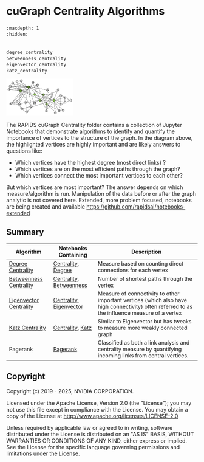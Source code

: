 
# cuGraph Centrality Algorithms

```{toctree}
:maxdepth: 1
:hidden:


degree_centrality
betweenness_centrality
eigenvector_centrality
katz_centrality
```

<img src="../../_static/zachary_graph_centrality.png" width="35%"/>

The RAPIDS cuGraph Centrality folder contains a collection of Jupyter Notebooks that demonstrate algorithms to identify and quantify the importance of vertices to the structure of the graph.  In the diagram above, the highlighted vertices are highly important and are likely answers to questions like:

* Which vertices have the highest degree (most direct links) ?
* Which vertices are on the most efficient paths through the graph?
* Which vertices connect the most important vertices to each other?

But which vertices are most important? The answer depends on which measure/algorithm is run.  Manipulation of the data before or after the graph analytic is not covered here.   Extended, more problem focused, notebooks are being created and available https://github.com/rapidsai/notebooks-extended

## Summary

|Algorithm          |Notebooks Containing                                                     |Description                                                  |
| --------------- | ------------------------------------------------------------ | ------------------------------------------------------------ |
|[Degree Centrality](degree_centrality.html)| [Centrality](https://github.com/rapidsai/cugraph/blob/main/notebooks/algorithms/centrality/Centrality.ipynb), [Degree](https://github.com/rapidsai/cugraph/blob/main/notebooks/algorithms/centrality/Degree.ipynb)                   |Measure based on counting direct connections for each vertex|
|[Betweenness Centrality](betweenness_centrality.html)| [Centrality](https://github.com/rapidsai/cugraph/blob/main/notebooks/algorithms/centrality/Centrality.ipynb), [Betweenness](https://github.com/rapidsai/cugraph/blob/main/notebooks/algorithms/centrality/Betweenness.ipynb)                    |Number of shortest paths through the vertex|
|[Eigenvector Centrality](eigenvector_centrality.html)|[Centrality](https://github.com/rapidsai/cugraph/blob/main/notebooks/algorithms/centrality/Centrality.ipynb), [Eigenvector](https://github.com/rapidsai/cugraph/blob/main/notebooks/algorithms/centrality/Eigenvector.ipynb)|Measure of connectivity to other important vertices (which also have high connectivity) often referred to as the influence measure of a vertex|
|[Katz Centrality](katz_centrality.html)|[Centrality](https://github.com/rapidsai/cugraph/blob/main/notebooks/algorithms/centrality/Centrality.ipynb), [Katz](https://github.com/rapidsai/cugraph/blob/main/notebooks/algorithms/centrality/Katz.ipynb)                                         |Similar to Eigenvector but has tweaks to measure more weakly connected graph  |
|Pagerank| [Pagerank](https://github.com/rapidsai/cugraph/blob/main/notebooks/algorithms/link_analysis/Pagerank.ipynb)                                         |Classified as both a link analysis and centrality measure by quantifying incoming links from central vertices.  |


## Copyright

Copyright (c) 2019 - 2025, NVIDIA CORPORATION.

Licensed under the Apache License, Version 2.0 (the "License");  you may not use this file except in compliance with the License. You may obtain a copy of the License at http://www.apache.org/licenses/LICENSE-2.0

Unless required by applicable law or agreed to in writing, software distributed under the License is distributed on an "AS IS" BASIS, WITHOUT WARRANTIES OR CONDITIONS OF ANY KIND, either express or implied. See the License for the specific language governing permissions and limitations under the License.